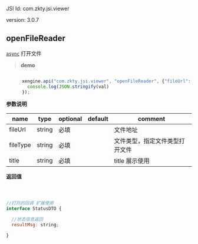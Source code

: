 





JSI Id: com.zkty.jsi.viewer

version: 3.0.7



## openFileReader
[`async`](/docs/modules/模块-规范?id=jsi-调用)
 打开文件


> **demo**
``` js

      xengine.api("com.zkty.jsi.viewer", "openFileReader", {"fileUrl": "xxx","fileType":"xxx","title":"xxx"}, (val) => {
        console.log(JSON.stringify(val)
      });  

``` 

**参数说明**

| name                        | type      | optional | default   | comment  |
| --------------------------- | --------- | -------- | --------- |--------- |
| fileUrl | string | 必填 |  | 文件地址 |
| fileType | string | 必填 |  | 文件类型，指定文件类型打开文件 |
| title | string | 必填 |  | title 展示使用 |

**返回值**
``` js



//打开的回调 扩展使用 
interface StatusDTO {

  //状态信息返回
  resultMsg: string;

}
``` 


    

